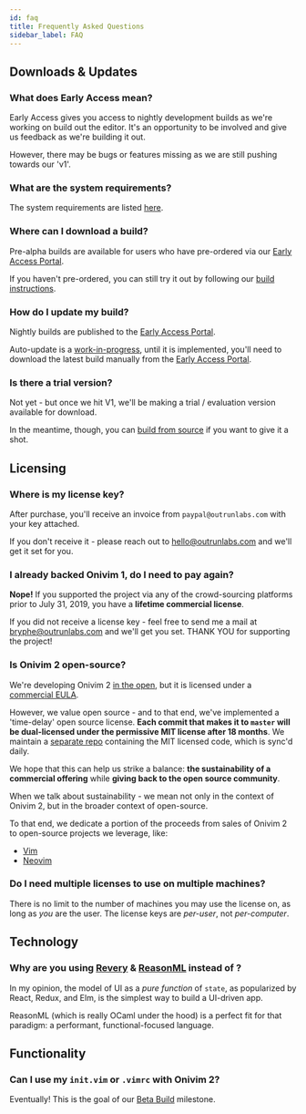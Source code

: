 ```yaml
---
id: faq
title: Frequently Asked Questions
sidebar_label: FAQ
---
```


## Downloads & Updates

### What does Early Access mean?

Early Access gives you access to nightly development builds as we're working on build out the editor. It's an opportunity to be involved and give us feedback as we're building it out.

However, there may be bugs or features missing as we are still pushing towards our 'v1'.

### What are the system requirements?

The system requirements are listed [here](https://onivim.github.io/docs/installation.md#system-requirements).

### Where can I download a build?

Pre-alpha builds are available for users who have pre-ordered via our [Early Access Portal](https://v2.onivim.io/early-access-portal).

If you haven't pre-ordered, you can still try it out by following our [build instructions](../for-developers/building).

### How do I update my build?

Nightly builds are published to the [Early Access Portal](https://v2.onivim.io/early-access-portal).

Auto-update is a [work-in-progress](https://github.com/onivim/oni2/issues/559), until it is implemented, you'll need to download the latest build manually from the [Early Access Portal](https://v2.onivim.io/early-access-portal).

### Is there a trial version?

Not yet - but once we hit V1, we'll be making a trial / evaluation version available for download.

In the meantime, though, you can [build from source](https://onivim.github.io/docs/for-developers/building) if you want to give it a shot.

## Licensing

### Where is my license key?

After purchase, you'll receive an invoice from `paypal@outrunlabs.com` with your key attached.

If you don't receive it - please reach out to [hello@outrunlabs.com](mailto:hello@outrunlabs.com) and we'll get it set for you.

### I already backed Onivim 1, do I need to pay again?

__Nope!__ If you supported the project via any of the crowd-sourcing platforms prior to July 31, 2019, you have a __lifetime commercial license__.

If you did not receive a license key - feel free to send me a mail at bryphe@outrunlabs.com and we'll get you set. THANK YOU for supporting the project!

### Is Onivim 2 open-source?

We're developing Onivim 2 [in the open](https://github.com/onivim/oni2), but it is licensed under a [commercial EULA](https://github.com/onivim/oni2/blob/master/Outrun-Labs-EULA-v1.1.md).

However, we value open source - and to that end, we've implemented a 'time-delay' open source license. __Each commit that makes it to `master` will be dual-licensed under the permissive MIT license after 18 months__.
We maintain a [separate repo](https://github.com/onivim/oni2-mit) containing the MIT licensed code, which is sync'd daily. 

We hope that this can help us strike a balance: __the sustainability of a commercial offering__ while __giving back to the open source community__.

When we talk about sustainability - we mean not only in the context of Onivim 2, but in the broader context of open-source. 

To that end, we dedicate a portion of the proceeds from sales of Onivim 2 to open-source projects we leverage, like:
- [Vim](https://www.vim.org/sponsor/hall_of_honour.php)
- [Neovim](https://salt.bountysource.com/teams/neovim/supporters)

### Do I need multiple licenses to use on multiple machines?

There is no limit to the number of machines you may use the license on, as long as _you_ are the user. The license keys are _per-user_, not _per-computer_.

## Technology

### Why are you using [Revery](https://outrunlabs.com/revery) & [ReasonML](https://reasonml.github.io) instead of <insert favorite tech stack>?

In my opinion, the model of UI as a _pure function_ of `state`, as popularized by React, Redux, and Elm, is the simplest way to build a UI-driven app.

ReasonML (which is really OCaml under the hood) is a perfect fit for that paradigm: a performant, functional-focused language.

## Functionality

### Can I use my `init.vim` or `.vimrc` with Onivim 2?

Eventually! This is the goal of our [Beta Build](https://v2.onivim.io/#timeline) milestone.






